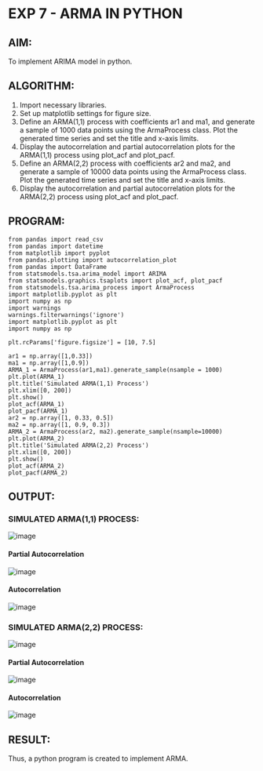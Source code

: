 
# EXP 7 - ARMA IN PYTHON

## AIM:
To implement ARIMA model in python.

## ALGORITHM:

1. Import necessary libraries.
2. Set up matplotlib settings for figure size.
3. Define an ARMA(1,1) process with coefficients ar1 and ma1, and generate a sample of 1000 data points using the ArmaProcess class. Plot the generated time series and set the title and x-axis limits.
4. Display the autocorrelation and partial autocorrelation plots for the ARMA(1,1) process using plot_acf and plot_pacf.
5. Define an ARMA(2,2) process with coefficients ar2 and ma2, and generate a sample of 10000 data points using the ArmaProcess class. Plot the generated time series and set the title and x-axis limits.
6. Display the autocorrelation and partial autocorrelation plots for the ARMA(2,2) process using plot_acf and plot_pacf.


## PROGRAM:
```
from pandas import read_csv
from pandas import datetime
from matplotlib import pyplot
from pandas.plotting import autocorrelation_plot
from pandas import DataFrame
from statsmodels.tsa.arima_model import ARIMA
from statsmodels.graphics.tsaplots import plot_acf, plot_pacf
from statsmodels.tsa.arima_process import ArmaProcess
import matplotlib.pyplot as plt
import numpy as np
import warnings
warnings.filterwarnings('ignore')
import matplotlib.pyplot as plt
import numpy as np

plt.rcParams['figure.figsize'] = [10, 7.5]

ar1 = np.array([1,0.33])
ma1 = np.array([1,0.9])
ARMA_1 = ArmaProcess(ar1,ma1).generate_sample(nsample = 1000)
plt.plot(ARMA_1)
plt.title('Simulated ARMA(1,1) Process')
plt.xlim([0, 200])
plt.show()
plot_acf(ARMA_1)
plot_pacf(ARMA_1)
ar2 = np.array([1, 0.33, 0.5])
ma2 = np.array([1, 0.9, 0.3])
ARMA_2 = ArmaProcess(ar2, ma2).generate_sample(nsample=10000)
plt.plot(ARMA_2)
plt.title('Simulated ARMA(2,2) Process')
plt.xlim([0, 200])
plt.show()
plot_acf(ARMA_2)
plot_pacf(ARMA_2)
```
## OUTPUT:

### SIMULATED ARMA(1,1) PROCESS:
![image](https://github.com/Aashima02/ARIMA-in-Python/assets/93427086/611d4a31-4430-4140-a28d-285324b94a0b)

#### Partial Autocorrelation
![image](https://github.com/Aashima02/ARIMA-in-Python/assets/93427086/f626ba2a-2ca8-4256-8113-b047b68c81e9)


#### Autocorrelation
![image](https://github.com/Aashima02/ARIMA-in-Python/assets/93427086/83024171-aec3-4f93-8ae0-212fa051d1b0)

### SIMULATED ARMA(2,2) PROCESS:
![image](https://github.com/Aashima02/ARIMA-in-Python/assets/93427086/3b73df8e-b70f-4e86-b105-299ac438ca88)

#### Partial Autocorrelation
![image](https://github.com/Aashima02/ARIMA-in-Python/assets/93427086/e9fb3ee5-4ee7-43fa-8246-4a842e4ec2c6)

#### Autocorrelation
![image](https://github.com/Aashima02/ARIMA-in-Python/assets/93427086/2e2f51e6-450a-456a-88ac-7bff4f1dd08c)


## RESULT:
Thus, a python program is created to implement ARMA.

